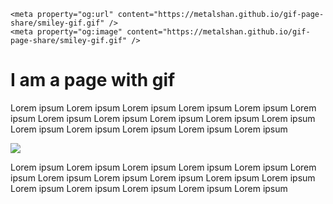 <!DOCTYPE html>
<html>
<head>
	<title>Gif as thumbnail by VoidCanvas.com</title>
	<meta property="og:title" content="Gif as thumbnail by VoidCanvas.com" />
	
	<meta property="og:url" content="https://metalshan.github.io/gif-page-share/smiley-gif.gif" />
	<meta property="og:image" content="https://metalshan.github.io/gif-page-share/smiley-gif.gif" />
</head>
<body>
<h1>I am a page with gif</h1>
<p>Lorem ipsum Lorem ipsum Lorem ipsum Lorem ipsum Lorem ipsum Lorem ipsum Lorem ipsum Lorem ipsum Lorem ipsum Lorem ipsum Lorem ipsum Lorem ipsum Lorem ipsum Lorem ipsum Lorem ipsum Lorem ipsum </p>
<img src="https://metalshan.github.io/gif-page-share/smiley-gif.gif">
<p>Lorem ipsum Lorem ipsum Lorem ipsum Lorem ipsum Lorem ipsum Lorem ipsum Lorem ipsum Lorem ipsum Lorem ipsum Lorem ipsum Lorem ipsum Lorem ipsum Lorem ipsum Lorem ipsum Lorem ipsum Lorem ipsum </p>
</body>
</html>
